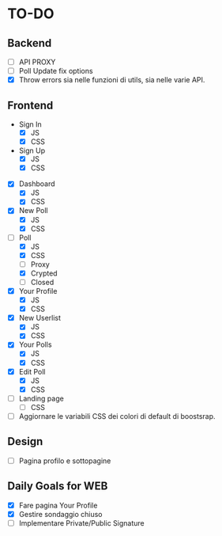 # TO-DO

## Backend

- [ ] API PROXY
- [ ] Poll Update fix options
- [X] Throw errors sia nelle funzioni di utils, sia nelle varie API.

## Frontend

- Sign In
  - [x] JS
  - [x] CSS
- Sign Up
  - [x] JS
  - [x] CSS
- [X] Dashboard
  - [X] JS
  - [x] CSS
- [x] New Poll
  - [x] JS
  - [x] CSS
- [ ] Poll
  - [X] JS
  - [x] CSS
  - [ ] Proxy
  - [X] Crypted
  - [ ] Closed
- [X] Your Profile
  - [X] JS
  - [X] CSS
- [x] New Userlist
  - [x] JS
  - [x] CSS
- [X] Your Polls
  - [X] JS
  - [X] CSS
- [X] Edit Poll
  - [X] JS
  - [x] CSS
- [ ] Landing page
  - [ ] CSS
- [ ] Aggiornare le variabili CSS dei colori di default di boostsrap.

## Design

- [ ] Pagina profilo e sottopagine

## Daily Goals for WEB

- [X] Fare pagina Your Profile
- [X] Gestire sondaggio chiuso
- [ ] Implementare Private/Public Signature
